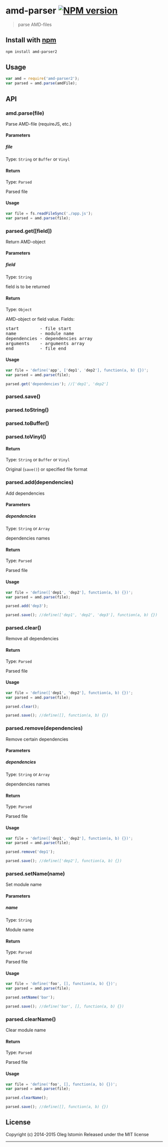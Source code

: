 # amd-parser [![NPM version](https://badge.fury.io/js/amd-parser2.svg)](http://badge.fury.io/js/amd-parser)

> parse AMD-files

## Install with [npm](npmjs.org)

```sh
npm install amd-parser2
```

## Usage

```js
var amd = require('amd-parser2');
var parsed = amd.parse(amdFile);
```


## API
### amd.parse(file)

Parse AMD-file (requireJS, etc.)

#### Parameters

##### file
Type: `String` or `Buffer` or `Vinyl`

#### Return
Type: `Parsed`

Parsed file

#### Usage

```js
var file = fs.readFileSync('./app.js');
var parsed = amd.parse(file);
```


### parsed.get([field])

Return AMD-object

#### Parameters

##### field
Type: `String`

field is to be returned

#### Return
Type: `Object`

AMD-object or field value. Fields:

<pre>
start        - file start
name         - module name
dependencies - dependencies array
arguments    - arguments array
end          - file end
</pre>

#### Usage

```js
var file = 'define('app', ['dep1', 'dep2'], function(a, b) {})';
var parsed = amd.parse(file);

parsed.get('dependencies'); //['dep1', 'dep2']
```


### parsed.save()
### parsed.toString()
### parsed.toBuffer()
### parsed.toVinyl()

#### Return
Type: `String` or `Buffer` or `Vinyl`

Original (`save()`) or specified file format



### parsed.add(dependencies)

Add dependencies

#### Parameters

##### dependencies
Type: `String` or `Array`

dependencies names

#### Return
Type: `Parsed`

Parsed file

#### Usage

```js
var file = 'define(['dep1', 'dep2'], function(a, b) {})';
var parsed = amd.parse(file);

parsed.add('dep3');

parsed.save(); //define(['dep1', 'dep2', 'dep3'], function(a, b) {})
```



### parsed.clear()

Remove all dependencies

#### Return
Type: `Parsed`

Parsed file

#### Usage

```js
var file = 'define(['dep1', 'dep2'], function(a, b) {})';
var parsed = amd.parse(file);

parsed.clear();

parsed.save(); //define([], function(a, b) {})
```



### parsed.remove(dependencies)

Remove certain dependencies

#### Parameters

##### dependencies
Type: `String` or `Array`

dependencies names

#### Return
Type: `Parsed`

Parsed file

#### Usage

```js
var file = 'define(['dep1', 'dep2'], function(a, b) {})';
var parsed = amd.parse(file);

parsed.remove('dep1');

parsed.save(); //define(['dep2'], function(a, b) {})
```




### parsed.setName(name)

Set module name

#### Parameters

##### name
Type: `String`

Module name

#### Return
Type: `Parsed`

Parsed file

#### Usage

```js
var file = 'define('foo', [], function(a, b) {})';
var parsed = amd.parse(file);

parsed.setName('bar');

parsed.save(); //define('bar', [], function(a, b) {})
```




### parsed.clearName()

Clear module name

#### Return
Type: `Parsed`

Parsed file

#### Usage

```js
var file = 'define('foo', [], function(a, b) {})';
var parsed = amd.parse(file);

parsed.clearName();

parsed.save(); //define([], function(a, b) {})
```



## License

Copyright (c) 2014-2015 Oleg Istomin
Released under the MIT license

***